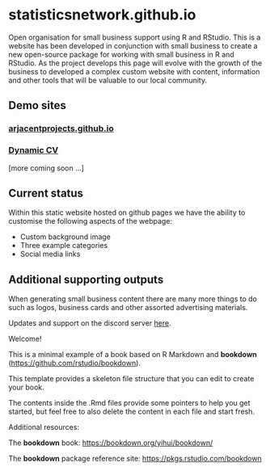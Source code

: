 # statisticsnetwork.github.io

Open organisation for small business support using R and RStudio. This is a website has been developed in conjunction with small business to create a new open-source package for working with small business in R and RStudio. As the project develops this page will evolve with the growth of the business to developed a complex custom website with content, information and other tools that will be valuable to our local community.

## Demo sites

### [arjacentprojects.github.io]("https://arjacentprojects.github.io")

### [Dynamic CV]("https://davan690.github.io/")

[more coming soon ...]

## Current status

Within this static website hosted on github pages we have the ability to customise the following aspects of the webpage:

- Custom background image
- Three example categories
- Social media links

## Additional supporting outputs

When generating small business content there are many more things to do such as logos, business cards and other assorted advertising materials.

Updates and support on the discord server [here](https://discord.gg/Jr8R6ArVGx).



Welcome! 

This is a minimal example of a book based on R Markdown and **bookdown** (https://github.com/rstudio/bookdown). 

This template provides a skeleton file structure that you can edit to create your book. 

The contents inside the .Rmd files provide some pointers to help you get started, but feel free to also delete the content in each file and start fresh.

Additional resources:

The **bookdown** book: https://bookdown.org/yihui/bookdown/

The **bookdown** package reference site: https://pkgs.rstudio.com/bookdown
